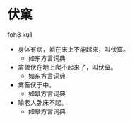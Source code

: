 



# 伏窠
foh8 ku1
+ 身体有病，躺在床上不能起来，叫伏窠。
  * 如东方言词典
+ 禽兽伏在地上爬不起来了，叫伏窠。
  * 如东方言词典
+ 禽畜伏于中。
  * 如皋方言词典
+ 喻老人卧床不起。
  * 如皋方言词典
